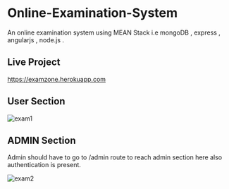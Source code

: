 # Online-Examination-System
An online examination system using  MEAN Stack  i.e  mongoDB , express , angularjs , node.js . 

## Live Project
https://examzone.herokuapp.com

## User Section

![exam1](https://user-images.githubusercontent.com/31067957/44311142-a7159e80-a3ff-11e8-90b6-aec244b028b4.png)

## ADMIN Section
Admin should have to go to /admin route to reach admin section here also authentication is present.

![exam2](https://user-images.githubusercontent.com/31067957/44311143-a7159e80-a3ff-11e8-8f85-bd4b73f0a89e.png)

